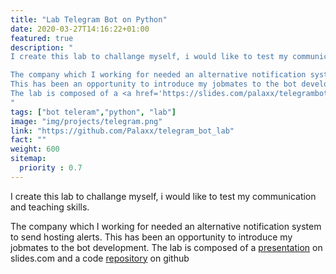 ```yaml
---
title: "Lab Telegram Bot on Python"
date: 2020-03-27T14:16:22+01:00
featured: true
description: "
I create this lab to challange myself, i would like to test my communication and teaching skills. 

The company which I working for needed an alternative notification system to send hosting alerts. 
This has been an opportunity to introduce my jobmates to the bot development. 
The lab is composed of a <a href='https://slides.com/palaxx/telegrambot' />presentation</a> on slides.com and a code <a href='https://github.com/Palaxx/telegram_bot_lab' />repository</a> on github
"
tags: ["bot teleram","python", "lab"]
image: "img/projects/telegram.png"
link: "https://github.com/Palaxx/telegram_bot_lab"
fact: ""
weight: 600
sitemap:
  priority : 0.7
---
```

I create this lab to challange myself, i would like to test my communication and teaching skills. 

The company which I working for needed an alternative notification system to send hosting alerts. 
This has been an opportunity to introduce my jobmates to the bot development. 
The lab is composed of a <a href='https://slides.com/palaxx/telegrambot' />presentation</a> on slides.com and a code <a href='https://github.com/Palaxx/telegram_bot_lab' />repository</a> on github